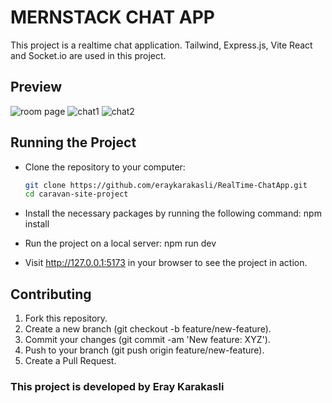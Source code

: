 # MERNSTACK CHAT APP

This project is a realtime chat application. Tailwind, Express.js, Vite React and Socket.io are used in this project.

## Preview
![room page](https://github.com/eraykarakasli/mernstack/blob/main/screenshots/ss1.png?raw=true)
![chat1](https://github.com/eraykarakasli/mernstack/blob/main/screenshots/Screenshot_1.png?raw=true)
![chat2](https://github.com/eraykarakasli/mernstack/blob/main/screenshots/Screenshot_2.png?raw=true)




## Running the Project

- Clone the repository to your computer:
   ```sh
   git clone https://github.com/eraykarakasli/RealTime-ChatApp.git
   cd caravan-site-project

- Install the necessary packages by running the following command: 
    npm install
- Run the project on a local server: 
    npm run dev

- Visit http://127.0.0.1:5173 in your browser to see the project in action.



## Contributing

1. Fork this repository.
2. Create a new branch (git checkout -b feature/new-feature).
3. Commit your changes (git commit -am 'New feature: XYZ').
4. Push to your branch (git push origin feature/new-feature).
5. Create a Pull Request.


### This project is developed by Eray Karakasli
